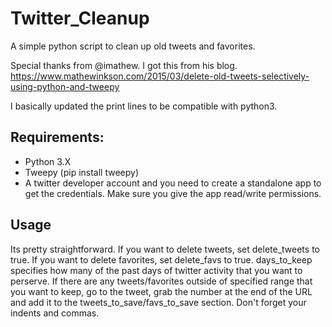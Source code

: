 # Twitter_Cleanup
A simple python script to clean up old tweets and favorites.


Special thanks from @imathew. I got this from his blog. https://www.mathewinkson.com/2015/03/delete-old-tweets-selectively-using-python-and-tweepy

I basically updated the print lines to be compatible with python3.

## Requirements:
- Python 3.X  
- Tweepy (pip install tweepy)  
- A twitter developer account and you need to create a standalone app to get the credentials. Make sure you give the app read/write permissions.  

## Usage
Its pretty straightforward. If you want to delete tweets, set delete_tweets to true. If you want to delete favorites, set delete_favs to true. days_to_keep specifies how many of the past days of twitter activity that you want to perserve. If there are any tweets/favorites outside of specified range that you want to keep, go to the tweet, grab the number at the end of the URL and add it to the tweets_to_save/favs_to_save section. Don't forget your indents and commas.
